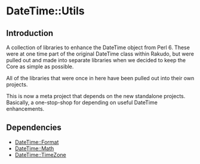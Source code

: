 # DateTime::Utils

## Introduction

A collection of libraries to enhance the DateTime object from Perl 6.
These were at one time part of the original DateTime class within Rakudo,
but were pulled out and made into separate libraries when we decided to keep
the Core as simple as possible.

All of the libraries that were once in here have been pulled out into their
own projects.

This is now a meta project that depends on the new standalone projects.
Basically, a one-stop-shop for depending on useful DateTime enhancements.

## Dependencies

 * [DateTime::Format](https://github.com/supernovus/perl6-datetime-format/)
 * [DateTime::Math](https://github.com/supernovus/perl6-datetime-math/)
 * [DateTime::TimeZone](https://github.com/supernovus/perl6-timezone/)


